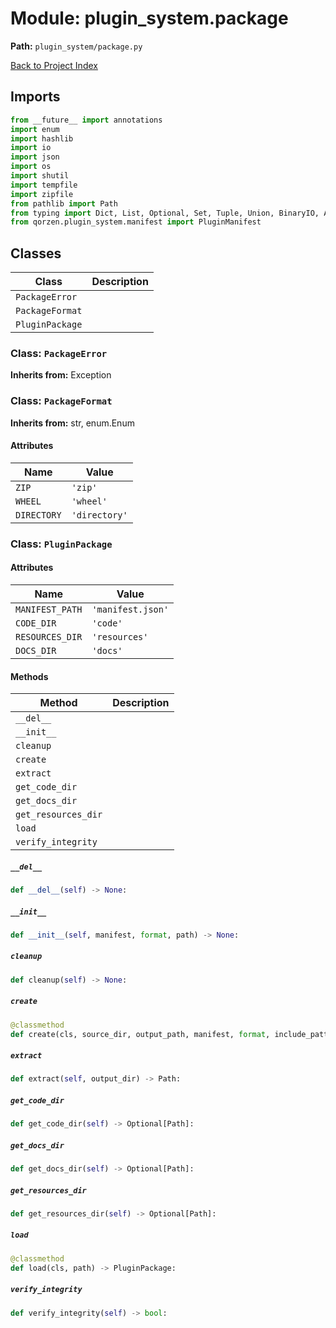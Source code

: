 # Module: plugin_system.package

**Path:** `plugin_system/package.py`

[Back to Project Index](../../index.md)

## Imports
```python
from __future__ import annotations
import enum
import hashlib
import io
import json
import os
import shutil
import tempfile
import zipfile
from pathlib import Path
from typing import Dict, List, Optional, Set, Tuple, Union, BinaryIO, Any
from qorzen.plugin_system.manifest import PluginManifest
```

## Classes

| Class | Description |
| --- | --- |
| `PackageError` |  |
| `PackageFormat` |  |
| `PluginPackage` |  |

### Class: `PackageError`
**Inherits from:** Exception

### Class: `PackageFormat`
**Inherits from:** str, enum.Enum

#### Attributes

| Name | Value |
| --- | --- |
| `ZIP` | `'zip'` |
| `WHEEL` | `'wheel'` |
| `DIRECTORY` | `'directory'` |

### Class: `PluginPackage`

#### Attributes

| Name | Value |
| --- | --- |
| `MANIFEST_PATH` | `'manifest.json'` |
| `CODE_DIR` | `'code'` |
| `RESOURCES_DIR` | `'resources'` |
| `DOCS_DIR` | `'docs'` |

#### Methods

| Method | Description |
| --- | --- |
| `__del__` |  |
| `__init__` |  |
| `cleanup` |  |
| `create` |  |
| `extract` |  |
| `get_code_dir` |  |
| `get_docs_dir` |  |
| `get_resources_dir` |  |
| `load` |  |
| `verify_integrity` |  |

##### `__del__`
```python
def __del__(self) -> None:
```

##### `__init__`
```python
def __init__(self, manifest, format, path) -> None:
```

##### `cleanup`
```python
def cleanup(self) -> None:
```

##### `create`
```python
@classmethod
def create(cls, source_dir, output_path, manifest, format, include_patterns, exclude_patterns) -> PluginPackage:
```

##### `extract`
```python
def extract(self, output_dir) -> Path:
```

##### `get_code_dir`
```python
def get_code_dir(self) -> Optional[Path]:
```

##### `get_docs_dir`
```python
def get_docs_dir(self) -> Optional[Path]:
```

##### `get_resources_dir`
```python
def get_resources_dir(self) -> Optional[Path]:
```

##### `load`
```python
@classmethod
def load(cls, path) -> PluginPackage:
```

##### `verify_integrity`
```python
def verify_integrity(self) -> bool:
```
